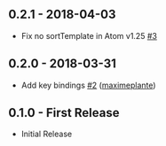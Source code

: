 <!-- lint disable first-heading-level list-item-indent -->

## 0.2.1 - 2018-04-03

- Fix no sortTemplate in Atom v1.25 [\#3](https://github.com/UziTech/context-menu-remove/issues/3)

## 0.2.0 - 2018-03-31

- Add key bindings [\#2](https://github.com/UziTech/context-menu-remove/pull/2) ([maximeplante](https://github.com/maximeplante))

## 0.1.0 - First Release

- Initial Release
